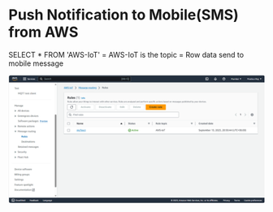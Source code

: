 # Push Notification to Mobile(SMS) from AWS 

SELECT * FROM 'AWS-IoT' = AWS-IoT is the topic = Row data send to mobile message

<p align="center">
  <img src="https://github.com/prashun06/AWS_IoT_Core_project/blob/main/Images/SNS.png" alt="AWS Message routing panal"/>
</p>
